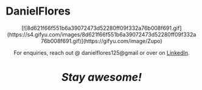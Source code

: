 # DanielFlores
<div align='center'>
[![8d621f66f551b6a39072473d52280ff09f332a76b008f691.gif](https://s4.gifyu.com/images/8d621f66f551b6a39072473d52280ff09f332a76b008f691.gif)](https://gifyu.com/image/Zupo)
</div>

<p align='center'>For enquiries, reach out @ danielflores125@gmail or over on <a href="https://www.linkedin.com/in/daniel-flores-52367273/">LinkedIn</a>.</p>

<h1 align='center'><i>Stay awesome!</i></h1>
